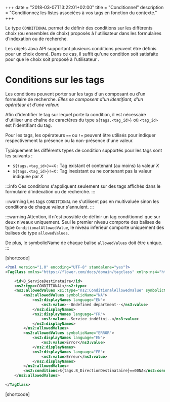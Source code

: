 +++
date = "2018-03-07T13:22:01+02:00"
title = "Conditionnel"
description = "Conditionnez les listes associées à vos tags en fonction du contexte."
+++

Le type ``CONDITIONAL`` permet de définir des conditions sur les différents choix (ou ensembles de choix) proposés à l'utilisateur dans les formulaires d'indexation ou de recherche.

Les objets Java API supportant plusieurs conditions peuvent être définis pour un choix donné. Dans ce cas, il suffit qu'une condition soit satisfaite pour que le choix soit proposé à l'utilisateur .

# Conditions sur les tags

Les conditions peuvent porter sur les tags d'un composant ou d'un formulaire de recherche. _Elles se composent d'un identifiant, d'un opérateur et d'une valeur._ 

Afin d'identifier le tag sur lequel porte la condition, il est nécessaire d'utiliser une chaîne de caractères du type `${tags.<tag_id>}` où `<tag_id>` est l'identifiant du tag.

Pour les tags, les opérateurs `==` ou `!=` peuvent être utilisés pour indiquer respectivement la présence ou la non-présence d'une valeur.

Typiquement les différents types de condition supportés pour les tags sont les suivants : 


* `${tags.<tag_id>}==X` : Tag existant et contenant (au moins) la valeur _X_
* `${tags.<tag_id>}!=X` : Tag inexistant ou ne contenant pas la valeur indiquée par _X_


:::info
Ces conditions s'appliquent seulement sur des tags affichés dans le formulaire d'indexation ou de recherche.
:::

:::warning
Les tags ``CONDITIONAL`` ne s'utilisent pas en multivaluée sinon les conditions de chaque valeur s'annulent.
:::

:::warning
Attention, il n'est possible de définir un tag conditionnel que sur deux niveaux uniquement.
Seul le premier niveau comporte des balises de type `ConditionalAllowedValue`, le niveau inferieur comporte uniquement des balises de type `allowedValues`.


De plus, le symbolicName de chaque balise `allowedValues` doit être unique.
:::

[shortcode]
```xml
<?xml version="1.0" encoding="UTF-8" standalone="yes"?>
<TagClass xmlns="https://flower.com/docs/domain/tagclass" xmlns:ns4="https://flower.com/docs/domain/i18n">

	<id>B_ServiceDestinataire</id>
	<ns2:type>CONDITIONAL</ns2:type>
    <ns2:allowedValues xsi:type="ns2:ConditionalAllowedValue" symbolicName="SERVICE" xmlns:xsi="http://www.w3.org/2001/XMLSchema-instance">
	    <ns2:allowedValues symbolicName="NA">
	        <ns2:displayNames language="EN">
	            <ns3:value>--Undefined department--</ns3:value>
	        </ns2:displayNames>
	        <ns2:displayNames language="FR">
	            <ns3:value>--Service indéfini--</ns3:value>
	        </ns2:displayNames>
	    </ns2:allowedValues>
	    <ns2:allowedValues symbolicName="ERROR">
	        <ns2:displayNames language="EN">
	            <ns3:value>Error</ns3:value>
	        </ns2:displayNames>
	        <ns2:displayNames language="FR">
	            <ns3:value>Erreur</ns3:value>
	        </ns2:displayNames>
	    </ns2:allowedValues>
	    <ns2:conditions>${tags.B_DirectionDestinataire}==00NA</ns2:conditions>
    </ns2:allowedValues>

</TagClass>
```
[shortcode]